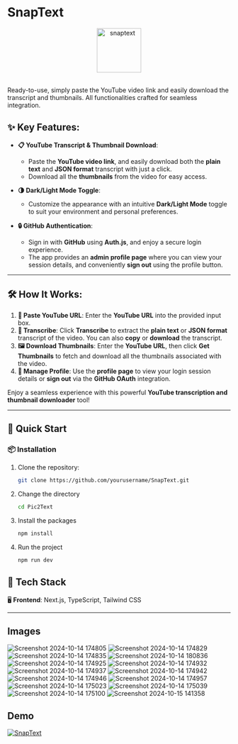 # SnapText

<div align=center>
  <img src="https://github.com/user-attachments/assets/9b433944-c85e-443d-a20c-410e13a111ec" alt="snaptext" width=100 height=100 />
</div>

<br />

Ready-to-use, simply paste the YouTube video link and easily download the transcript and thumbnails. All functionalities crafted for seamless integration.

## ✨ Key Features:

- **📋 YouTube Transcript & Thumbnail Download**:  
   - Paste the **YouTube video link**, and easily download both the **plain text** and **JSON format** transcript with just a click.  
   - Download all the **thumbnails** from the video for easy access.

- **🌗 Dark/Light Mode Toggle**:  
   - Customize the appearance with an intuitive **Dark/Light Mode** toggle to suit your environment and personal preferences.

- **🔒 GitHub Authentication**:  
   - Sign in with **GitHub** using **Auth.js**, and enjoy a secure login experience.  
   - The app provides an **admin profile page** where you can view your session details, and conveniently **sign out** using the profile button.

---

## 🛠️ How It Works:

1. **🔗 Paste YouTube URL**: Enter the **YouTube URL** into the provided input box.
2. **📝 Transcribe**: Click **Transcribe** to extract the **plain text** or **JSON format** transcript of the video. You can also **copy** or **download** the transcript.
3. **🖼️ Download Thumbnails**: Enter the **YouTube URL**, then click **Get Thumbnails** to fetch and download all the thumbnails associated with the video.
4. **👤 Manage Profile**: Use the **profile page** to view your login session details or **sign out** via the **GitHub OAuth** integration.

Enjoy a seamless experience with this powerful **YouTube transcription and thumbnail downloader** tool!

---

## 🚀 Quick Start

### 📦 Installation

1. Clone the repository:
   ```bash
   git clone https://github.com/yourusername/SnapText.git
   ```
2. Change the directory
   ```bash
   cd Pic2Text
   ```
3. Install the packages
   ```bash
   npm install
   ```
4. Run the project
   ```bash
   npm run dev
   ```
   
## 🧰 Tech Stack
🖥️ **Frontend**: Next.js, TypeScript, Tailwind CSS  

---

## Images

![Screenshot 2024-10-14 174805](https://github.com/user-attachments/assets/8bc95796-4021-411d-bbc0-cdf925a54d2a)
![Screenshot 2024-10-14 174829](https://github.com/user-attachments/assets/1247aac1-4baf-40d0-98d0-6b5bcee57fe9)
![Screenshot 2024-10-14 174835](https://github.com/user-attachments/assets/ff2fff08-2e31-40d6-926c-3d9c486a8b21)
![Screenshot 2024-10-14 180836](https://github.com/user-attachments/assets/4a2de420-1b45-4288-b085-834a48817497)
![Screenshot 2024-10-14 174925](https://github.com/user-attachments/assets/77a5eee3-d6a1-40a7-8569-0156798869b0)
![Screenshot 2024-10-14 174932](https://github.com/user-attachments/assets/5cc7d226-a167-4f8c-bf90-3ddbacacf448)
![Screenshot 2024-10-14 174937](https://github.com/user-attachments/assets/55cdda35-56d4-4c42-a6f8-535951df1cb0)
![Screenshot 2024-10-14 174942](https://github.com/user-attachments/assets/e085ddd1-3089-408c-aed9-48d49e00f3de)
![Screenshot 2024-10-14 174946](https://github.com/user-attachments/assets/d7511c49-b429-472a-b923-495680e6a6f7)
![Screenshot 2024-10-14 174957](https://github.com/user-attachments/assets/0702bdee-4849-4ba3-8101-d35b1237b766)
![Screenshot 2024-10-14 175023](https://github.com/user-attachments/assets/9714e46a-f13f-4b1a-99b6-64a5864efe7c)
![Screenshot 2024-10-14 175039](https://github.com/user-attachments/assets/4d8e5731-5b68-428c-87b8-e2840a786dde)
![Screenshot 2024-10-14 175100](https://github.com/user-attachments/assets/2789e7fb-6438-48e7-81b0-9216218d8e2a)
![Screenshot 2024-10-15 141358](https://github.com/user-attachments/assets/8080a7f2-924b-4606-8bc2-9d6aa79d9837)

## Demo

[![SnapText](https://img.youtube.com/vi/zh3dCqHLzUE/0.jpg)](https://www.youtube.com/watch?v=zh3dCqHLzUE)
